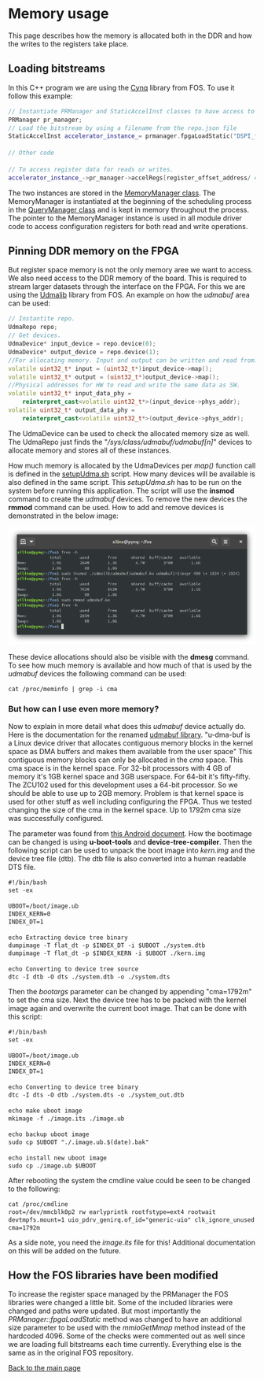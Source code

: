 # Memory usage

This page describes how the memory is allocated both in the DDR and how the writes to the registers take place.

## Loading bitstreams

In this C++ program we are using the [Cynq](https://github.com/FPGA-Research-Manchester/fos/blob/fdac37e188e217293d296d9973c22500c8a4367c/cynq/cynq.h) library from FOS. To use it follow this example:

```C++
// Instantiate PRManager and StaticAccelInst classes to have access to the register space
PRManager pr_manager;
// Load the bitstream by using a filename from the repo.json file
StaticAccelInst accelerator_instance_= prmanager.fpgaLoadStatic("DSPI_filtering");

// Other code

// To access register data for reads or writes.
accelerator_instance_->pr_manager->accelRegs[register_offset_address/ 4] = register data
```

The two instances are stored in the [MemoryManager class](../src/fpga_managing/memory_manager.hpp). The MemoryManager is instantiated at the beginning of the scheduling process in the [QueryManager class](../src/query_managing/query_manager.hpp) and is kept in memory throughout the process. The pointer to the MemoryManager instance is used in all module driver code to access configuration registers for both read and write operations. 

## Pinning DDR memory on the FPGA

But register space memory is not the only memory aree we want to access. We also need access to the DDR memory of the board. This is required to stream larger datasets through the interface on the FPGA. For this we are using the [Udmalib](https://github.com/FPGA-Research-Manchester/fos/blob/fdac37e188e217293d296d9973c22500c8a4367c/udmalib/udma.h) library from FOS. An example on how the *udmabuf* area can be used:

```C++
// Instantite repo.
UdmaRepo repo;
// Get devices.
UdmaDevice* input_device = repo.device(0);
UdmaDevice* output_device = repo.device(1);
//For allocating memory. Input and output can be written and read from.
volatile uint32_t* input = (uint32_t*)input_device->map();
volatile uint32_t* output = (uint32_t*)output_device->map();
//Physical addresses for HW to read and write the same data as SW.
volatile uint32_t* input_data_phy =
    reinterpret_cast<volatile uint32_t*>(input_device->phys_addr);
volatile uint32_t* output_data_phy =
    reinterpret_cast<volatile uint32_t*>(output_device->phys_addr);
```

The UdmaDevice can be used to check the allocated memory size as well. The UdmaRepo just finds the "*/sys/class/udmabuf/udmabuf[n]*" devices to allocate memory and stores all of these instances.

How much memory is allocated by the UdmaDevices per *map()* function call is defined in the [setupUdma.sh](https://github.com/FPGA-Research-Manchester/fos/blob/f457cc33e99c606ca18e06abd669c237b71055ba/udmalib/setupUdma.sh#L2) script. How many devices will be available is also defined in the same script. This *setupUdma.sh* has to be run on the system before running this application. The script will use the **insmod** command to create the *udmabuf* devices. To remove the new devices the **rmmod** command can be used. How to add and remove devices is demonstrated in the below image:

![Removing and adding devices](./docs/create_remove_device.png)

These device allocations should also be visible with the **dmesg** command. To see how much memory is available and how much of that is used by the *udmabuf* devices the following command can be used: 

```
cat /proc/meminfo | grep -i cma
```

### But how can I use even more memory?

Now to explain in more detail what does this *udmabuf* device actually do. Here is the documentation for the renamed [udmabuf library](https://github.com/ikwzm/udmabuf). 
"u-dma-buf is a Linux device driver that allocates contiguous memory blocks in the kernel space as DMA buffers and makes them available from the user space"
This contiguous memory blocks can only be allocated in the *cma* space. This cma space is in the kernel space. For 32-bit processors with 4 GB of memory it's 1GB kernel space and 3GB userspace. For 64-bit it's fifty-fifty. The ZCU102 used for this development uses a 64-bit processor. So we should be able to use up to 2GB memory. Problem is that kernel space is used for other stuff as well including configuring the FPGA. Thus we tested changing the size of the cma in the kernel space. Up to 1792m cma size was successfully configured. 

The parameter was found from [this Android document](https://android.googlesource.com/kernel/exynos/+/android-exynos-3.4/Documentation/contiguous-memory.txt?fbclid=IwAR3aeX64eQU6sRFk3v_BzjHhtAP08om-5qfM91ztbjUoCQrQJmFopKlJlGY#310). How the bootimage can be changed is using **u-boot-tools** and **device-tree-compiler**. Then the following script can be used to unpack the boot image into *kern.img* and the device tree file (dtb). The dtb file is also converted into a human readable DTS file.

```Shell
#!/bin/bash
set -ex

UBOOT=/boot/image.ub
INDEX_KERN=0
INDEX_DT=1

echo Extracting device tree binary
dumpimage -T flat_dt -p $INDEX_DT -i $UBOOT ./system.dtb
dumpimage -T flat_dt -p $INDEX_KERN -i $UBOOT ./kern.img

echo Converting to device tree source
dtc -I dtb -O dts ./system.dtb -o ./system.dts
```

Then the *bootargs* parameter can be changed by appending "cma=1792m" to set the cma size. Next the device tree has to be packed with the kernel image again and overwrite the current boot image. That can be done with this script:

```Shell
#!/bin/bash
set -ex

UBOOT=/boot/image.ub
INDEX_KERN=0
INDEX_DT=1

echo Converting to device tree binary
dtc -I dts -O dtb ./system.dts -o ./system_out.dtb

echo make uboot image
mkimage -f ./image.its ./image.ub

echo backup uboot image
sudo cp $UBOOT "./.image.ub.$(date).bak"

echo install new uboot image
sudo cp ./image.ub $UBOOT
```

After rebooting the system the cmdline value could be seen to be changed to the following:

```Shell
cat /proc/cmdline
root=/dev/mmcblk0p2 rw earlyprintk rootfstype=ext4 rootwait devtmpfs.mount=1 uio_pdrv_genirq.of_id="generic-uio" clk_ignore_unused cma=1792m
```

As a side note, you need the *image.its* file for this! Additional documentation on this will be added on the future.

## How the FOS libraries have been modified

To increase the register space managed by the PRManager the FOS libraries were changed a little bit. Some of the included libraries were changed and paths were updated. But most importantly the *PRManager::fpgaLoadStatic* method was changed to have an additional size parameter to be used with the *mmioGetMmap* method instead of the hardcoded 4096. Some of the checks were commented out as well since we are loading full bitstreams each time currently. Everything else is the same as in the original FOS repository.

[Back to the main page](./README.md)